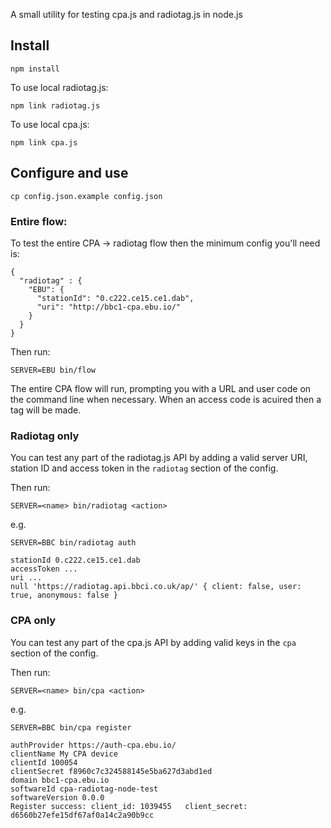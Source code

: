 A small utility for testing cpa.js and radiotag.js in node.js

Install
--

    npm install

To use local radiotag.js:

    npm link radiotag.js

To use local cpa.js:

    npm link cpa.js

Configure and use
--

    cp config.json.example config.json

### Entire flow:

To test the entire CPA -> radiotag flow then the minimum config you'll need is:

    {
      "radiotag" : {
        "EBU": {
          "stationId": "0.c222.ce15.ce1.dab",
          "uri": "http://bbc1-cpa.ebu.io/"
        }
      }
    }

Then run:

    SERVER=EBU bin/flow

The entire CPA flow will run, prompting you with a URL and user code on the command line when necessary. When an access code is acuired then a tag will be made.

### Radiotag only

You can test any part of the radiotag.js API by adding a valid server URI, station ID and access token in the `radiotag` section of the config.

Then run:

    SERVER=<name> bin/radiotag <action>

e.g.

    SERVER=BBC bin/radiotag auth

    stationId 0.c222.ce15.ce1.dab
    accessToken ...
    uri ...
    null 'https://radiotag.api.bbci.co.uk/ap/' { client: false, user: true, anonymous: false }

### CPA only

You can test any part of the cpa.js API by adding valid keys in the `cpa` section of the config.

Then run:

    SERVER=<name> bin/cpa <action>

e.g.

    SERVER=BBC bin/cpa register

    authProvider https://auth-cpa.ebu.io/
    clientName My CPA device
    clientId 100054
    clientSecret f8960c7c324588145e5ba627d3abd1ed
    domain bbc1-cpa.ebu.io
    softwareId cpa-radiotag-node-test
    softwareVersion 0.0.0
    Register success: client_id: 1039455   client_secret: d6560b27efe15df67af0a14c2a90b9cc

